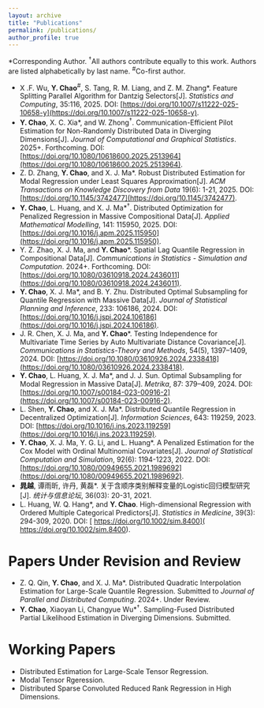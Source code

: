 ```yaml
---
layout: archive
title: "Publications"
permalink: /publications/
author_profile: true
---
```

\*Corresponding Author.
<sup>&dagger;</sup>All authors contribute equally to this work. Authors are listed alphabetically by last name.
<sup>\#</sup>Co-first author.
-  X .F. Wu, **Y. Chao**<sup>\#</sup>, S. Tang,  R. M. Liang, and Z. M. Zhang\*. Feature Splitting Parallel Algorithm for Dantzig Selectors[J]. *Statistics and Computing*, 35:116, 2025. DOI: [https://doi.org/10.1007/s11222-025-10658-y](https://doi.org/10.1007/s11222-025-10658-y).
- **Y. Chao**, X. C. Xia\*, and W. Zhong<sup>&dagger;</sup>. Communication-Efficient Pilot Estimation for Non-Randomly Distributed Data in Diverging Dimensions[J]. *Journal of Computational and Graphical Statistics*. 2025+. Forthcoming.  DOI: [https://doi.org/10.1080/10618600.2025.2513964](https://doi.org/10.1080/10618600.2025.2513964).
- Z. D. Zhang, **Y. Chao**, and X. J. Ma\*. Robust Distributed Estimation for Modal Regression under Least Squares Approximation[J]. *ACM Transactions on Knowledge Discovery from Data* 19(6): 1-21, 2025. DOI: [https://doi.org/10.1145/3742477](https://doi.org/10.1145/3742477).
- **Y. Chao**, L. Huang, and X. J. Ma\*<sup>&dagger;</sup>. Distributed Optimization for Penalized Regression in Massive Compositional Data[J]. *Applied Mathematical Modelling*, 141: 115950, 2025. DOI:[https://doi.org/10.1016/j.apm.2025.115950](https://doi.org/10.1016/j.apm.2025.115950).
- Y. Z. Zhao, X. J. Ma, and **Y. Chao**\*. Spatial Lag Quantile Regression in Compositional Data[J]. _Communications in Statistics - Simulation and Computation_. 2024+. Forthcoming. DOI: [https://doi.org/10.1080/03610918.2024.2436011](https://doi.org/10.1080/03610918.2024.2436011).
- **Y. Chao**, X. J. Ma\*, and B. Y. Zhu. Distributed Optimal Subsampling for Quantile Regression with Massive Data[J]. _Journal of Statistical Planning and Inference_, 233: 106186, 2024. DOI: [https://doi.org/10.1016/j.jspi.2024.106186](https://doi.org/10.1016/j.jspi.2024.106186).
- J. R. Chen, X. J. Ma, and **Y. Chao**\*. Testing Independence for Multivariate Time Series by Auto Multivariate Distance Covariance[J].  _Communications in Statistics-Theory and Methods_, 54(5), 1397–1409, 2024. DOI: [https://doi.org/10.1080/03610926.2024.2338418](https://doi.org/10.1080/03610926.2024.2338418).
- **Y. Chao**, L. Huang, X. J. Ma\*, and J. J. Sun. Optimal Subsampling for Modal Regression in Massive Data[J]. _Metrika_, 87: 379–409, 2024. DOI: [https://doi.org/10.1007/s00184-023-00916-2](https://doi.org/10.1007/s00184-023-00916-2).
- L. Shen, **Y. Chao**, and X. J. Ma\*. Distributed Quantile Regression in Decentralized Optimization[J]. _Information Sciences_, 643: 119259, 2023. DOI: [https://doi.org/10.1016/j.ins.2023.119259](https://doi.org/10.1016/j.ins.2023.119259).
- **Y. Chao**, X. J. Ma, Y. G. Li, and L. Huang\*. A Penalized Estimation for the Cox Model with Ordinal Multinomial Covariates[J]. *Journal of Statistical Computation and Simulation*, 92(6): 1194-1223, 2022. DOI: [https://doi.org/10.1080/00949655.2021.1989692](https://doi.org/10.1080/00949655.2021.1989692).
- **晁越**, 谭雨昕, 许丹, 黄磊\*. 关于含顺序类别解释变量的Logistic回归模型研究[J]. *统计与信息论坛*, 36(03): 20-31, 2021. 
- L. Huang, W. Q. Hang\*, and **Y. Chao**. High-dimensional Regression with Ordered Multiple Categorical Predictors[J]. *Statistics in Medicine*, 39(3): 294-309, 2020. DOI: [ https://doi.org/10.1002/sim.8400]( https://doi.org/10.1002/sim.8400).


Papers Under Revision and Review
======
- Z. Q. Qin, **Y. Chao**, and X. J. Ma\*. Distributed Quadratic Interpolation Estimation for Large-Scale Quantile Regression. Submitted to *Journal of Parallel and Distributed Computing*. 2024+. Under Review.
- **Y. Chao**, Xiaoyan Li, Changyue Wu\*<sup>&dagger;</sup>. Sampling-Fused Distributed Partial Likelihood Estimation in Diverging Dimensions. Submitted.

Working Papers
=======
- Distributed Estimation for Large-Scale Tensor Regression.
- Modal Tensor Rgeression.
- Distributed Sparse Convoluted Reduced Rank Regression in High Dimensions.





